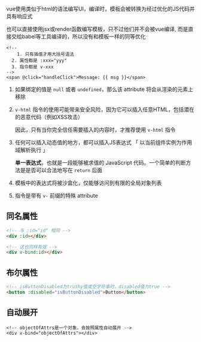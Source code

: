 vue使用类似于html的语法编写UI，编译时，模板会被转换为经过优化的JS代码并具有响应式

也可以直接使用jsx或render函数编写模板，只不过他们并不会被vue编译, 而是直接交给babel等工具编译的，所以没有和模板一样的同等优化

```vue
<!-- 
	1. 只有插值才用大括号语法
  2. 属性都是 :xxx="yyy"
  3. 指令都是 v-xxx
-->
<span @click="handleClick">Message: {{ msg }}</span>
```



1. 如果绑定的值是 `null` 或者 `undefined`，那么该 attribute 将会从渲染的元素上移除

2. `v-html` 指令的使用可能带来安全风险，因为它可以插入任意HTML，包括潜在的恶意代码（例如XSS攻击）

   因此，只有当你完全信任需要插入的内容时，才推荐使用 `v-html` 指令

3. 任何可以插入动态值的地方，都可以插入JS表达式 「 以当前组件实例为作用域解析执行 」

   **单一表达式**，也就是一段能够被求值的 JavaScript 代码。一个简单的判断方法是是否可以合法地写在 `return` 后面

4. 模板中的表达式将被沙盒化，仅能够访问到有限的全局对象列表

5. 指令是带有 `v-` 前缀的特殊 attribute



## 同名属性

```html
<!-- 与 :id="id" 相同 -->
<div :id></div>

<!-- 这也同样有效 -->
<div v-bind:id></div>
```



## 布尔属性

```html
<!-- isButtonDisabled为truthy值或空字符串时，disabled值为true -->
<button :disabled="isButtonDisabled">Button</button>
```



## 自动展开

```vue
<!-- objectOfAttrs是一个对象，会按照属性自动展开 -->
<div v-bind="objectOfAttrs"></div>
```



